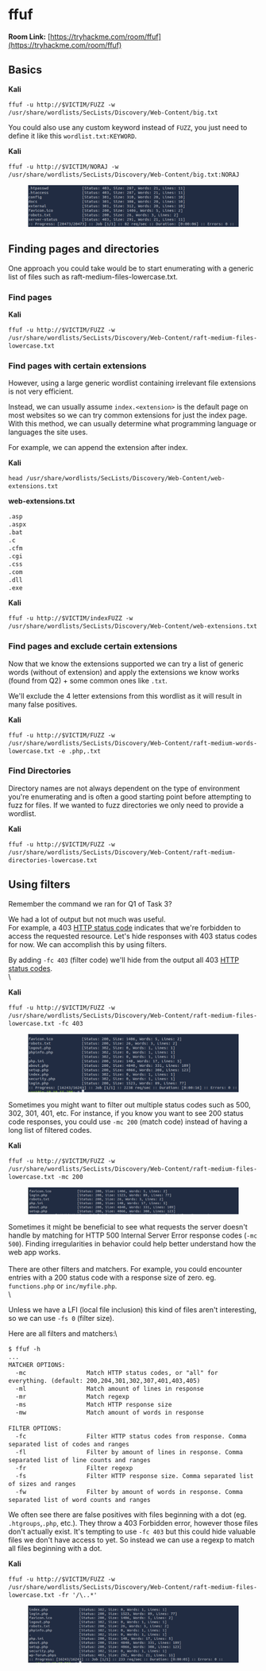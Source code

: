 # ffuf

**Room Link:** [https://tryhackme.com/room/ffuf](https://tryhackme.com/room/ffuf)



## Basics

**Kali**

```
ffuf -u http://$VICTIM/FUZZ -w /usr/share/wordlists/SecLists/Discovery/Web-Content/big.txt 
```

You could also use any custom keyword instead of `FUZZ`, you just need to define it like this `wordlist.txt:KEYWORD`.

**Kali**

```
ffuf -u http://$VICTIM/NORAJ -w /usr/share/wordlists/SecLists/Discovery/Web-Content/big.txt:NORAJ
```

<figure><img src="../../.gitbook/assets/image (812).png" alt=""><figcaption></figcaption></figure>

## Finding pages and directories

One approach you could take would be to start enumerating with a generic list of files such as raft-medium-files-lowercase.txt.

### Find pages

**Kali**

```
ffuf -u http://$VICTIM/FUZZ -w /usr/share/wordlists/SecLists/Discovery/Web-Content/raft-medium-files-lowercase.txt
```

### Find pages with certain extensions

However, using a large generic wordlist containing irrelevant file extensions is not very efficient.

Instead, we can usually assume `index.<extension>` is the default page on most websites so we can try common extensions for just the index page. With this method, we can usually determine what programming language or languages the site uses.

For example, we can append the extension after index.

**Kali**

```
head /usr/share/wordlists/SecLists/Discovery/Web-Content/web-extensions.txt  
```

**web-extensions.txt**

```
.asp
.aspx
.bat
.c
.cfm
.cgi
.css
.com
.dll
.exe
```



**Kali**

```
ffuf -u http://$VICTIM/indexFUZZ -w /usr/share/wordlists/SecLists/Discovery/Web-Content/web-extensions.txt  
```



### Find pages and exclude certain extensions

Now that we know the extensions supported we can try a list of generic words (without of extension) and apply the extensions we know works (found from Q2) + some common ones like `.txt`.

We'll exclude the 4 letter extensions from this wordlist as it will result in many false positives.



**Kali**

```
ffuf -u http://$VICTIM/FUZZ -w /usr/share/wordlists/SecLists/Discovery/Web-Content/raft-medium-words-lowercase.txt -e .php,.txt
```

### &#x20;Find Directories&#x20;

Directory names are not always dependent on the type of environment you're enumerating and is often a good starting point before attempting to fuzz for files. If we wanted to fuzz directories we only need to provide a wordlist.

**Kali**

```
ffuf -u http://$VICTIM/FUZZ -w /usr/share/wordlists/SecLists/Discovery/Web-Content/raft-medium-directories-lowercase.txt
```



## Using filters

Remember the command we ran for Q1 of Task 3?

We had a lot of output but not much was useful.\
For example, a 403 [HTTP status code](https://en.wikipedia.org/wiki/List\_of\_HTTP\_status\_codes) indicates that we're forbidden to access the requested resource. Let's hide responses with 403 status codes for now. We can accomplish this by using filters.

By adding `-fc 403` (filter code) we'll hide from the output all 403 [HTTP status codes](https://en.wikipedia.org/wiki/List\_of\_HTTP\_status\_codes).\
\


**Kali**

```
ffuf -u http://$VICTIM/FUZZ -w /usr/share/wordlists/SecLists/Discovery/Web-Content/raft-medium-files-lowercase.txt -fc 403
```

<figure><img src="../../.gitbook/assets/image (813).png" alt=""><figcaption></figcaption></figure>

Sometimes you might want to filter out multiple status codes such as 500, 302, 301, 401, etc. For instance, if you know you want to see 200 status code responses, you could use `-mc 200` (match code) instead of having a long list of filtered codes.



**Kali**

```
ffuf -u http://$VICTIM/FUZZ -w /usr/share/wordlists/SecLists/Discovery/Web-Content/raft-medium-files-lowercase.txt -mc 200
```

<figure><img src="../../.gitbook/assets/image (814).png" alt=""><figcaption></figcaption></figure>

Sometimes it might be beneficial to see what requests the server doesn't handle by matching for HTTP 500 Internal Server Error response codes (`-mc 500`). Finding irregularities in behavior could help better understand how the web app works.\
\
There are other filters and matchers. For example, you could encounter entries with a 200 status code with a response size of zero. eg. `functions.php` or `inc/myfile.php`.\
\


Unless we have a LFI (local file inclusion) this kind of files aren't interesting, so we can use `-fs 0` (filter size).

Here are all filters and matchers:\


```
$ ffuf -h
...
MATCHER OPTIONS:
  -mc                 Match HTTP status codes, or "all" for everything. (default: 200,204,301,302,307,401,403,405)
  -ml                 Match amount of lines in response
  -mr                 Match regexp
  -ms                 Match HTTP response size
  -mw                 Match amount of words in response

FILTER OPTIONS:
  -fc                 Filter HTTP status codes from response. Comma separated list of codes and ranges
  -fl                 Filter by amount of lines in response. Comma separated list of line counts and ranges
  -fr                 Filter regexp
  -fs                 Filter HTTP response size. Comma separated list of sizes and ranges
  -fw                 Filter by amount of words in response. Comma separated list of word counts and ranges
```

We often see there are false positives with files beginning with a dot (eg. `.htgroups`,`.php`, etc.). They throw a 403 Forbidden error, however those files don't actually exist. It's tempting to use `-fc 403` but this could hide valuable files we don't have access to yet. So instead we can use a regexp to match all files beginning with a dot.

**Kali**

```
ffuf -u http://$VICTIM/FUZZ -w /usr/share/wordlists/SecLists/Discovery/Web-Content/raft-medium-files-lowercase.txt -fr '/\..*'
```

<figure><img src="../../.gitbook/assets/image (815).png" alt=""><figcaption></figcaption></figure>























